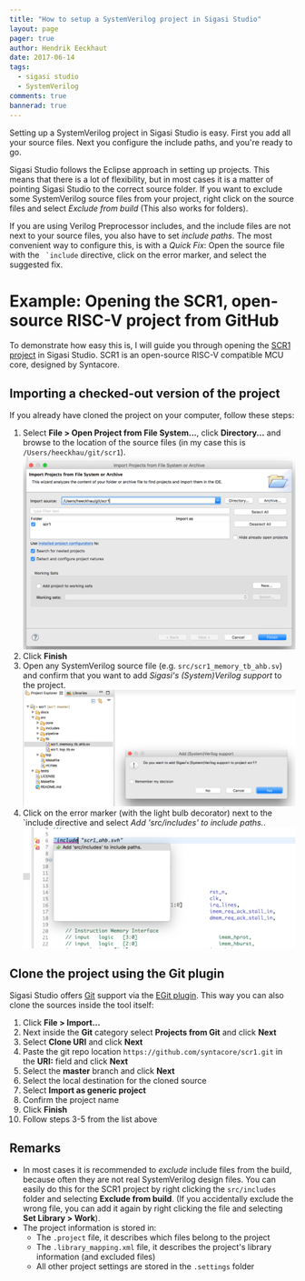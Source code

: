 ```yaml
---
title: "How to setup a SystemVerilog project in Sigasi Studio"
layout: page
pager: true
author: Hendrik Eeckhaut
date: 2017-06-14
tags: 
  - sigasi studio
  - SystemVerilog
comments: true
bannerad: true
---
```


Setting up a SystemVerilog project in Sigasi Studio is easy. First you add all your source files. Next you configure the include paths, and you're ready to go.

Sigasi Studio follows the Eclipse approach in setting up projects. This means that there is a lot of flexibility, but in most cases it is a matter of pointing Sigasi Studio to the correct source folder. If you want to exclude some SystemVerilog source files from your project, right click on the source files and select *Exclude from build* (This also works for folders).

If you are using Verilog Preprocessor includes, and the include files are not next to your source files, you also have to set *include paths*. The most convenient way to configure this, is with a *Quick Fix*: Open the source file with the `` `include`` directive, click on the error marker, and select the suggested fix.

# Example: Opening the SCR1, open-source RISC-V project from GitHub

To demonstrate how easy this is, I will guide you through opening the [SCR1 project](https://github.com/syntacore/scr1/tree/47a47a66c1f29b86103598e68883aeb2786b38a2) in Sigasi Studio. SCR1 is an open-source RISC-V compatible MCU core, designed by Syntacore.

## Importing a checked-out version of the project

If you already have cloned the project on your computer, follow these steps:

1. Select **File > Open Project from File System...**, click **Directory...** and browse to the location of the source files (in my case this is `/Users/heeckhau/git/scr1`).
![Import project](systemverilog-project-demo/import_wizard.png)
2. Click **Finish**
3. Open any SystemVerilog source file (e.g. `src/scr1_memory_tb_ahb.sv`) and confirm that you want to add *Sigasi's (System)Verilog support* to the project.
![Add SystemVerilog support](systemverilog-project-demo/add_verilog_support.png)
4. Click on the error marker (with the light bulb decorator) next to the \`include directive and select *Add 'src/includes' to include paths.*.
![Use the Quick Fix to configure the include path](systemverilog-project-demo/quickfix_include.png)

## Clone the project using the Git plugin

Sigasi Studio offers [Git](https://git-scm.com/) support via the [EGit plugin](http://www.eclipse.org/egit/). This way you can also clone the sources inside the tool itself:

1. Click **File > Import...**
2. Next inside the **Git** category select **Projects from Git** and click **Next**
3. Select **Clone URI** and click **Next**
4. Paste the git repo location `https://github.com/syntacore/scr1.git` in the **URI:** field and click **Next**
5. Select the **master** branch and click **Next**
6. Select the local destination for the cloned source 
7. Select **Import as generic project**
8. Confirm the project name
9. Click **Finish**
10. Follow steps 3-5 from the list above

## Remarks

* In most cases it is recommended to *exclude* include files from the build, because often they are not real SystemVerilog design files. You can easily do this for the SCR1 project by right clicking the `src/includes` folder and selecting **Exclude from build**. (If you accidentally exclude the wrong file, you can add it again by right clicking the file and selecting **Set Library > Work**).
* The project information is stored in:
    * The `.project` file, it describes which files belong to the project
    * The `.library_mapping.xml` file, it describes the project's library information (and excluded files)
    * All other project settings are stored in the `.settings` folder
